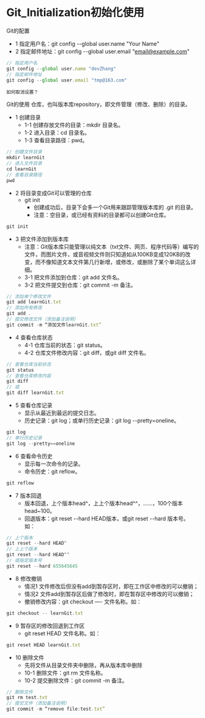 # Git_Initialization初始化使用

Git的配置
* 1 指定用户名：git config --global user.name "Your Name"
* 2 指定邮件地址：git config --global user.email "email@example.com"
~~~ javascript
// 指定用户名
git config --global user.name "devZhang"
// 指定邮件地址
git config --global user.email "tmp@163.com"
~~~
`如何取消设置？`


Git的使用
仓库，也叫版本库repository，即文件管理（修改、删除）的目录。
* 1 创建目录
  * 1-1 创建存放文件的目录：mkdir 目录名。
  * 1-2 进入目录：cd 目录名。
  * 1-3 查看目录路径：pwd。
~~~ javascript
// 创建文件目录
mkdir learnGit
// 进入文件目录
cd learnGit
// 查看目录路径
pwd
~~~ 
* 2 将目录变成Git可以管理的仓库
  * git init
    * 创建成功后，目录下会多一个Git用来跟踪管理版本库的 .git 的目录。
    * 注意：空目录，或已经有资料的目录都可以创建Git仓库。
~~~ javascript
git init
~~~ 
* 3 把文件添加到版本库
  * 注意：Git版本库只能管理以纯文本（txt文件、网页、程序代码等）编写的文件，而图片文件，或音视频文件则只知道如从100KB变成120KB的改变，而不像知道文本文件第几行新增，或修改，或删除了某个单词这么详细。
  * 3-1 把文件添加到仓库：git add 文件名。
  * 3-2 把文件提交到仓库：git commit -m 备注。
~~~ javascript
// 添加单个修改文件
git add learnGit.txt
// 添加所有修改
git add .
// 提交修改文件（添加备注说明）
git commit -m “添加文件learnGit.txt”
~~~ 
* 4 查看仓库状态
  * 4-1 仓库当前的状态：git status。
  * 4-2 仓库文件修改内容：git diff，或git diff 文件名。
~~~ javascript
// 查看仓库当前状态
git status
// 查看仓库修改内容
git diff
// 或
git diff learnGit.txt
~~~ 
* 5 查看仓库记录
  * 显示从最近到最远的提交日志。
  * 历史记录：git log；或单行历史记录：git log --pretty=oneline。
~~~ javascript
git log
// 单行历史记录
git log --pretty==oneline
~~~ 
* 6 查看命令历史
  * 显示每一次命令的记录。
  * 命令历史：git reflow。
~~~ javascript
git reflow
~~~ 
* 7 版本回退
  * 版本回退，上个版本head^，上上个版本head^^，……，100个版本head~100。
  * 回退版本：git reset --hard HEAD版本，或git reset --hard 版本号。如：
~~~ javascript
// 上个版本 
git reset --hard HEAD^
// 上上个版本
git reset --hard HEAD^^
// 或指定版本号
git reset --hard 655645645
~~~ 
* 8 修改撤销
  * 情况1 文件修改后但没有add到暂存区时，即在工作区中修改的可以撤销；
  * 情况2 文件add到暂存区后做了修改时，即在暂存区中修改的可以撤销；
  * 撤销修改内容：git checkout —- 文件名称。如：
~~~ javascript
git checkout -- learnGit.txt
~~~ 
* 9 暂存区的修改回退到工作区
  * git reset HEAD 文件名称。如：
~~~ javascript
git reset HEAD learnGit.txt
~~~ 
* 10 删除文件
  * 先将文件从目录文件夹中删除，再从版本库中删除
  * 10-1 删除文件：git rm 文件名称。
  * 10-2 提交删除文件：git commit -m 备注。
~~~ javascript
// 删除文件
git rm test.txt
// 提交文件（添加备注说明）
git commit -m “remove file:test.txt”
~~~ 











